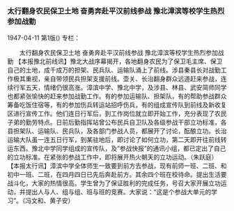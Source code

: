 ### 太行翻身农民保卫土地  奋勇奔赴平汉前线参战  豫北漳滨等校学生热烈参加战勤

1947-04-11
第1版()
专栏：

　　太行翻身农民保卫土地
    奋勇奔赴平汉前线参战
    豫北漳滨等校学生热烈参加战勤
    【本报豫北前线讯】豫北大战序幕揭开，各地翻身农民为了保卫毛主席、保卫自己的土地，成千成万的担架、民兵队、运输队涌上了前线。涉县秦县长对战勤工作极其重视，亲自带领民兵担架支援前线。壶关、长治翻身群众远道赶来参战，连续行军五天，情绪仍很高涨。漳滨中学、豫北中学，及涉县、林县、武安简师同学也都紧张愉快的赶来参加战勤工作。有的参加运输队、担架队，有的帮助参战群众筹备吃饭住宿等，有的参加伤兵转运站招呼伤兵，有的组成宣传队到前线及新收复区进行宣传工作。他们连日行军后，到工作岗位就立即开始工作，充分表现了农民子弟的勤劳特点。日前后勤指挥站曾公布民兵自卫队及各级参战干部立功标准，各县担架队、运输队、民兵队，及各部门参战人员，都展开了讨论，酝酿立功。长治运输大队虽一连五日行军，到某驻地后，即讨论了如何立功，第二天即开往前线转运东西。豫北中学同学组成的宣传队，及“参战快报”的通讯小组，都已定出了自己的立功标准。在紧张的参战工作中，即将展开热火朝天的立功运动。（朱跃庭）
    【本报太行讯】漳滨中学全体师生一致要到前方去参战，现有前师一班、二班、和初中一班、二班，在四月四日已先后奔赴前方。其余四个班在校待命。提出生活要战斗化，大家的热情很高。学生曾为了保证胜利的完成任务，号召大家开展立功运动，并提出人与人、组与组、班与班的竞赛。大家说：“这是个参战大单元的学习”。（冯文和、黄子安）
